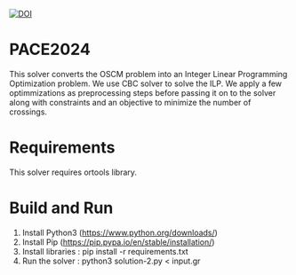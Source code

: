 [![DOI](https://zenodo.org/badge/818974563.svg)](https://zenodo.org/doi/10.5281/zenodo.12507636)

# PACE2024
This solver converts the OSCM problem into an Integer Linear Programming Optimization problem. We use CBC solver to solve the ILP. We apply a few optimmizations as preprocessing steps before passing it on to the solver along with constraints and an objective to minimize the number of crossings.

# Requirements
This solver requires ortools library.

# Build and Run
1. Install Python3 (https://www.python.org/downloads/)
2. Install Pip (https://pip.pypa.io/en/stable/installation/)
3. Install libraries : pip install -r requirements.txt
4. Run the solver : python3 solution-2.py < input.gr
